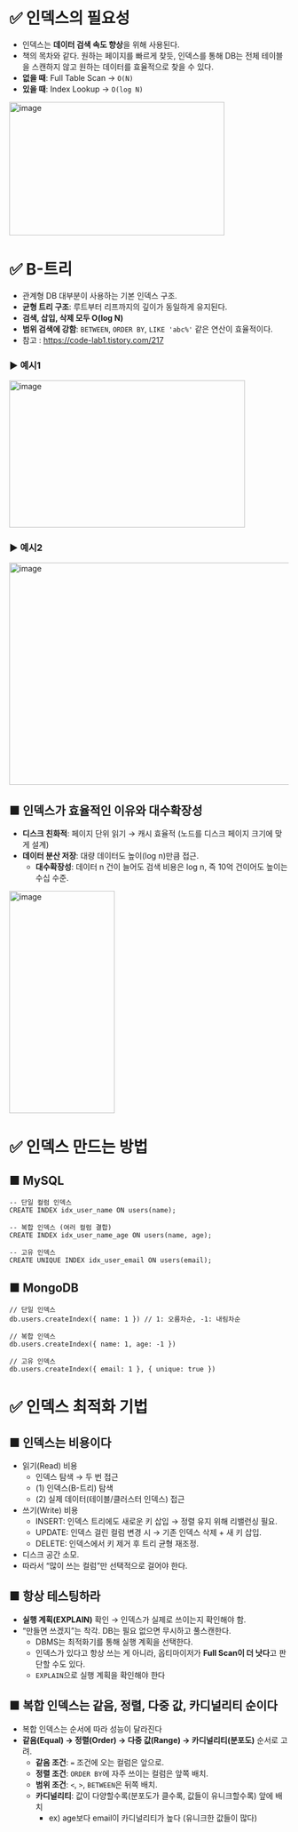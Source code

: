 # ✅ 인덱스의 필요성
- 인덱스는 **데이터 검색 속도 향상**을 위해 사용된다.
- 책의 목차와 같다. 원하는 페이지를 빠르게 찾듯, 인덱스를 통해 DB는 전체 테이블을 스캔하지 않고 원하는 데이터를 효율적으로 찾을 수 있다.
- **없을 때**: Full Table Scan → `O(N)`
- **있을 때**: Index Lookup → `O(log N)`
<img width="388" height="240" alt="image" src="https://github.com/user-attachments/assets/ed0a927e-1c7d-4aa2-a329-b0f61ac7c56a" />

# ✅ B-트리
- 관계형 DB 대부분이 사용하는 기본 인덱스 구조.
- **균형 트리 구조**: 루트부터 리프까지의 깊이가 동일하게 유지된다.
- **검색, 삽입, 삭제 모두 O(log N)**
- **범위 검색에 강함**: `BETWEEN`, `ORDER BY`, `LIKE 'abc%'` 같은 연산이 효율적이다.
- 참고 : https://code-lab1.tistory.com/217
### ▶ 예시1
<img width="425" height="265" alt="image" src="https://github.com/user-attachments/assets/29e1a8b7-ec28-448b-9f05-2a66d139a78c" />

### ▶ 예시2
<img width="623" height="400" alt="image" src="https://github.com/user-attachments/assets/e49dd4c1-68c9-470f-a628-0be0070cbe2c" />


## ■ 인덱스가 효율적인 이유와 대수확장성
- **디스크 친화적**: 페이지 단위 읽기 → 캐시 효율적 (노드를 디스크 페이지 크기에 맞게 설계)
- **데이터 분산 저장**: 대량 데이터도 높이(log n)만큼 접근.
  - **대수확장성**: 데이터 n 건이 늘어도 검색 비용은 log n, 즉 10억 건이어도 높이는 수십 수준.
<img width="190" height="400" alt="image" src="https://github.com/user-attachments/assets/cc89d674-ccc3-44b4-87cb-5b7736a736bb" />

# ✅ 인덱스 만드는 방법
## ■ MySQL
```
-- 단일 컬럼 인덱스
CREATE INDEX idx_user_name ON users(name);

-- 복합 인덱스 (여러 컬럼 결합)
CREATE INDEX idx_user_name_age ON users(name, age);

-- 고유 인덱스
CREATE UNIQUE INDEX idx_user_email ON users(email);
```
## ■ MongoDB
```
// 단일 인덱스
db.users.createIndex({ name: 1 }) // 1: 오름차순, -1: 내림차순

// 복합 인덱스
db.users.createIndex({ name: 1, age: -1 })

// 고유 인덱스
db.users.createIndex({ email: 1 }, { unique: true })
```
# ✅ 인덱스 최적화 기법
## ■ 인덱스는 비용이다
- 읽기(Read) 비용
  - 인덱스 탐색 → 두 번 접근
  - (1) 인덱스(B-트리) 탐색
  - (2) 실제 데이터(테이블/클러스터 인덱스) 접근
- 쓰기(Write) 비용
  - INSERT: 인덱스 트리에도 새로운 키 삽입 → 정렬 유지 위해 리밸런싱 필요.
  - UPDATE: 인덱스 걸린 컬럼 변경 시 → 기존 인덱스 삭제 + 새 키 삽입.
  - DELETE: 인덱스에서 키 제거 후 트리 균형 재조정.
- 디스크 공간 소모.
- 따라서 “많이 쓰는 컬럼”만 선택적으로 걸어야 한다.
## ■ 항상 테스팅하라
- **실행 계획(EXPLAIN)** 확인 → 인덱스가 실제로 쓰이는지 확인해야 함.
- “만들면 쓰겠지”는 착각. DB는 필요 없으면 무시하고 풀스캔한다.
  - DBMS는 최적화기를 통해 실행 계획을 선택한다.
  - 인덱스가 있다고 항상 쓰는 게 아니라, 옵티마이저가 **Full Scan이 더 낫다**고 판단할 수도 있다.
  - `EXPLAIN`으로 실행 계획을 확인해야 한다
## ■ 복합 인덱스는 같음, 정렬, 다중 값, 카디널리티 순이다
- 복합 인덱스는 순서에 따라 성능이 달라진다
- **같음(Equal) → 정렬(Order) → 다중 값(Range) → 카디널리티(분포도)** 순서로 고려.
  - **같음 조건**: `=` 조건에 오는 컬럼은 앞으로.
  - **정렬 조건**: `ORDER BY`에 자주 쓰이는 컬럼은 앞쪽 배치.
  - **범위 조건**: `<`, `>`, `BETWEEN`은 뒤쪽 배치.
  - **카디널리티**: 값이 다양할수록(분포도가 클수록, 값들이 유니크할수록) 앞에 배치
    - ex) age보다 email이 카디널리티가 높다 (유니크한 값들이 많다)
